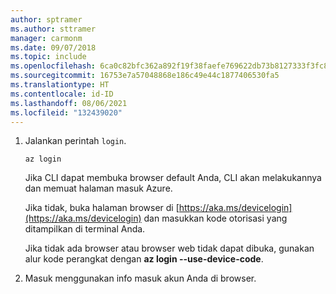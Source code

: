 ```yaml
---
author: sptramer
ms.author: sttramer
manager: carmonm
ms.date: 09/07/2018
ms.topic: include
ms.openlocfilehash: 6ca0c82bfc362a892f19f38faefe769622db73b8127333f3fc8f8837468bbbdb
ms.sourcegitcommit: 16753e7a57048868e186c49e44c1877406530fa5
ms.translationtype: HT
ms.contentlocale: id-ID
ms.lasthandoff: 08/06/2021
ms.locfileid: "132439020"
---
```

1. Jalankan perintah `login`.

    ```azurecli-interactive
    az login
    ```

    Jika CLI dapat membuka browser default Anda, CLI akan melakukannya dan memuat halaman masuk Azure.

    Jika tidak, buka halaman browser di [https://aka.ms/devicelogin](https://aka.ms/devicelogin) dan masukkan kode otorisasi yang ditampilkan di terminal Anda.

    Jika tidak ada browser atau browser web tidak dapat dibuka, gunakan alur kode perangkat dengan **az login --use-device-code**.

2. Masuk menggunakan info masuk akun Anda di browser.
